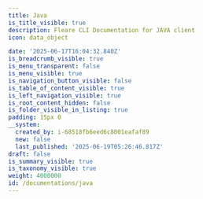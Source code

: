 ```yaml
---
title: Java
is_title_visible: true
description: Fleare CLI Documentation for JAVA client
icon: data_object

date: '2025-06-17T16:04:32.840Z'
is_breadcrumb_visible: true
is_menu_transparent: false
is_menu_visible: true
is_navigation_button_visible: false
is_table_of_content_visible: true
is_left_navigation_visible: true
is_root_content_hidden: false
is_folder_visible_in_listing: true
padding: 15px 0
__system:
  created_by: i-68518fb6eed6c8001eafaf89
  new: false
  last_published: '2025-06-19T05:26:46.817Z'
draft: false
is_summary_visible: true
is_taxonomy_visible: true
weight: 4000000
id: /documentations/java
---
```


